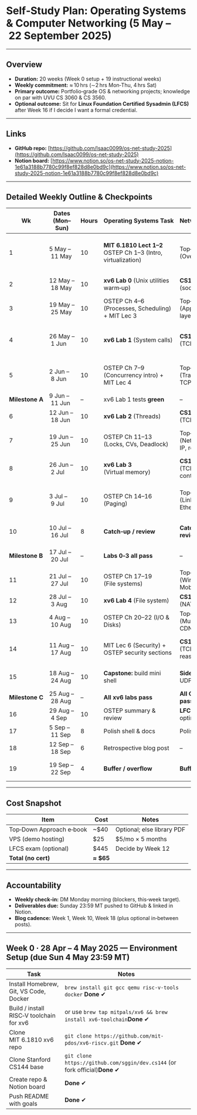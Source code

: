 # Self‑Study Plan: Operating Systems & Computer Networking (5 May – 22 September 2025)

---

## Overview

* **Duration:** 20 weeks (Week 0 setup + 19 instructional weeks)
* **Weekly commitment:** ≈ 10 hrs (∼2 hrs Mon‑Thu, 4 hrs Sat)
* **Primary outcome:** Portfolio‑grade OS & networking projects; knowledge on par with UVU CS 3060 & CS 3560.
* **Optional outcome:** Sit for **Linux Foundation Certified Sysadmin (LFCS)** after Week 16 if I decide I want a formal credential.

---

## Links

* **GitHub repo:** [https://github.com/Isaac0099/os-net-study-2025](https://github.com/Isaac0099/os-net-study-2025)
* **Notion board:** [https://www.notion.so/os-net-study-2025-notion-1e61a3188b7780c99f8ef828d8e0bd9c](https://www.notion.so/os-net-study-2025-notion-1e61a3188b7780c99f8ef828d8e0bd9c)


---

## Detailed Weekly Outline & Checkpoints

| Wk              | Dates (Mon–Sun) | Hours | Operating Systems Task                                          | Networking Task                            | Deliverable                                            |
| --------------- | --------------- | ----- | --------------------------------------------------------------- | ------------------------------------------ | ------------------------------------------------------ |
| 1               | 5 May – 11 May  | 10    | **MIT 6.1810 Lect 1–2**<br>OSTEP Ch 1–3 (Intro, virtualization) | Top‑Down Ch 1 (Overview)                   | Blog post #1: learning goals & environment screenshots |
| 2               | 12 May – 18 May | 10    | **xv6 Lab 0** (Unix utilities warm‑up)                          | **CS144 Lab 0** (socket primer)            | Repo pushes + self‑quiz (10 Q’s)                       |
| 3               | 19 May – 25 May | 10    | OSTEP Ch 4–6 (Processes, Scheduling) + MIT Lec 3                | Top‑Down Ch 2 (Application layer)          | Flashcard set (Anki or Notion DB)                      |
| 4               | 26 May – 1 Jun  | 10    | **xv6 Lab 1** (System calls)                                    | **CS144 Lab 1** (TCP receiver)             | Technical write‑up comparing syscalls vs HTTP APIs     |
| 5               | 2 Jun – 8 Jun   | 10    | OSTEP Ch 7–9 (Concurrency intro) + MIT Lec 4                    | Top‑Down Ch 3 (Transport layer; TCP/UDP)   | Peer code review with friend (PR comments)             |
| **Milestone A** | 9 Jun – 11 Jun  | –     | xv6 Lab 1 tests **green**                                       | –                                          | Short demo video (GIF)                                 |
| 6               | 12 Jun – 18 Jun | 10    | **xv6 Lab 2** (Threads)                                         | **CS144 Lab 2** (TCP sender)               | Code pushed + test results                             |
| 7               | 19 Jun – 25 Jun | 10    | OSTEP Ch 11–13 (Locks, CVs, Deadlock)                           | Top‑Down Ch 4 (Network layer; IP, routing) | Mid‑course reflective journal (≈400 words)             |
| 8               | 26 Jun – 2 Jul  | 10    | **xv6 Lab 3** (Virtual memory)                                  | **CS144 Lab 3** (TCP congestion control)   | All tests green + GIF                                  |
| 9               | 3 Jul – 9 Jul   | 10    | OSTEP Ch 14–16 (Paging)                                         | Top‑Down Ch 5 (Link layer; Ethernet)       | Progress report PDF (replaces hackerspace talk)        |
| 10              | 10 Jul – 16 Jul | 8     | **Catch‑up / review**                                           | **Catch‑up / review**                      | Blog post #2: lessons learned                          |
| **Milestone B** | 17 Jul – 20 Jul | –     | **Labs 0‑3 all pass**                                           | –                                          | Portfolio README update                                |
| 11              | 21 Jul – 27 Jul | 10    | OSTEP Ch 17–19 (File systems)                                   | Top‑Down Ch 6 (Wireless & Mobile)          | TinyFS prototype in Go                                 |
| 12              | 28 Jul – 3 Aug  | 10    | **xv6 Lab 4** (File system)                                     | **CS144 Lab 4** (NAT)                      | Demo video                                             |
| 13              | 4 Aug – 10 Aug  | 10    | OSTEP Ch 20–22 (I/O & Disks)                                    | Top‑Down Ch 7 (Multimedia, CDNs)           | QUIC & HTTP/3 notes                                    |
| 14              | 11 Aug – 17 Aug | 10    | MIT Lec 6 (Security) + OSTEP security sections                  | **CS144 Lab 5** (TCP reassembly)           | Security checklist (threat model)                      |
| 15              | 18 Aug – 24 Aug | 10    | **Capstone:** build mini shell                                  | **Side project:** UDP chat app             | Repos pushed + usage docs                              |
| **Milestone C** | 25 Aug – 28 Aug | –     | **All xv6 labs pass**                                           | **All CS144 labs pass**                    | Live demo (loom)                                       |
| 16              | 29 Aug – 4 Sep  | 10    | OSTEP summary & review                                          | **LFCS prep** (if opting in)               | Practice exam report                                   |
| 17              | 5 Sep – 11 Sep  | 8     | Polish shell & docs                                             | Polish chat app                            | Publish on portfolio site                              |
| 18              | 12 Sep – 18 Sep | 6     | Retrospective blog post                                         | –                                          | Final blog + résumé bullet                             |
| 19              | 19 Sep – 22 Sep | 4     | **Buffer / overflow**                                           | **Buffer / overflow**                      | Close‑out & next‑steps plan                            |

---

## Cost Snapshot

| Item                     | Cost       | Notes                      |
| ------------------------ | ---------- | -------------------------- |
| Top‑Down Approach e‑book | \~\$40     | Optional; else library PDF |
| VPS (demo hosting)       | \$25       | \$5/mo × 5 months          |
| LFCS exam (optional)     | \$445      | Decide by Week 12          |
| **Total (no cert)**      | **≈ \$65** |                            |

---

## Accountability

* **Weekly check‑in:** DM Monday morning (blockers, this‑week target).
* **Deliverables due:** Sunday 23:59 MT pushed to GitHub & linked in Notion.
* **Blog cadence:** Week 1, Week 10, Week 18 (plus optional in‑between posts).

---

## Week 0 · 28 Apr – 4 May 2025 — Environment Setup (due **Sun 4 May 23:59 MT**)

| Task                                     | Notes                                                                      |
| ---------------------------------------- | ---------------------------------------------------------------------------|
| Install Homebrew, Git, VS Code, Docker   | `brew install git gcc qemu risc-v-tools docker` **Done** ✔                 |
| Build / install RISC‑V toolchain for xv6 | or use `brew tap mitpals/xv6 && brew install xv6-toolchain`**Done** ✔      |
| Clone MIT 6.1810 xv6 repo                | `git clone https://github.com/mit-pdos/xv6-riscv.git` **Done** ✔           |
| Clone Stanford CS144 base                | `git clone https://github.com/sggin/dev.cs144` (or fork official)**Done** ✔|
| Create repo & Notion board               | **Done** ✔                                                             |
| Push README with goals                   | **Done** ✔                                        |
